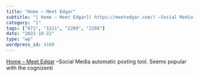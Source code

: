 ```yaml
---
title: "Home – Meet Edgar"
subtitle: "[ Home – Meet Edgar]( https://meetedgar.com/) –Social Media automatic posting tool. Seems popular wi..."
category: "1"
tags: ["671", "1221", "2289", "2288"]
date: "2022-10-22"
type: "wp"
wordpress_id: 4180
---
```

[ Home – Meet Edgar]( https://meetedgar.com/) –Social Media automatic posting tool. Seems popular with the cognizenti